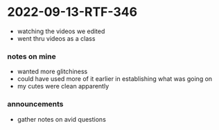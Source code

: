 # 2022-09-13-RTF-346
- watching the videos we edited
- went thru videos as a class

### notes on mine
- wanted more glitchiness
- could have used more of it earlier in establishing what was going on 
- my cutes were clean apparently

### announcements
- gather notes on avid questions
